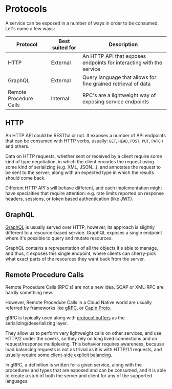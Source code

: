 # Protocols

A service can be exposed in a number of ways in order to be
consumed. Let's name a few ways:

| Protocol               | Best suited for | Description                                                         |
|------------------------|-----------------|---------------------------------------------------------------------|
| HTTP                   | External        | An HTTP API that exposes endpoints for interacting with the service |
| GraphQL                | External        | Query language that allows for fine grained retrieval of data       |
| Remote Procedure Calls | Internal        | RPC's are a lightweight way of exposing service endpoints           |

## HTTP

An HTTP API could be RESTful or not. It exposes a number of API
endpoints that can be consumed with HTTP verbs, usually: `GET`, `HEAD`,
`POST`, `PUT`, `PATCH` and others.

Data on HTTP requests, whether sent or received by a client require
some kind of type negotiation, in which the client encodes the request
using some kind of serializing (e.g. XML, JSON...), and annotates the
request to be sent to the server; along with an expected type in
which the results should come back.

Different HTTP API's will behave different, and each implementation
might have specialties that require attention: e.g. rate limits
reported on response headers, sessions, or token based authentication
(like [JWT](https://jwt.io/)).

## GraphQL

[GraphQL](https://graphql.org/) is usually served over HTTP, however,
its approach is slightly different to a resource-based
service. GraphQL exposes a single endpoint where it's possible to
query and mutate resources.

GraphQL contains a representation of all the objects it's able to
manage, and thus, it exposes this single endpoint, where clients can
cherry-pick what exact parts of the resources they want back from the
server.

## Remote Procedure Calls

Remote Procedure Calls (RPC's) are not a new idea. SOAP or XML-RPC are
hardly something new.

However, Remote Procedure Calls in a Cloud Native world are usually
referred by frameworks like [gRPC](https://grpc.io/), or
[Cap'n Proto](https://capnproto.org/).

gRPC is typically used along with [protocol
buffers](https://developers.google.com/protocol-buffers) as the
serializing/deserializing layer.

They allow us to perform very lightweight calls on other services, and
use HTTP/2 under the covers, so they rely on long lived connections
and on request/response multiplexing. This behavior requires
awareness, because load balancing requests is not as trivial as it is
with HTTP/1.1 requests, and usually require some [client-side explicit
balancing](https://grpc.io/blog/loadbalancing/).

In gRPC, a definition is written for a given service, along with the
procedures and types that are exposed and can be consumed, and it is
able to create a stub of both the server and client for any of the
supported languages.
